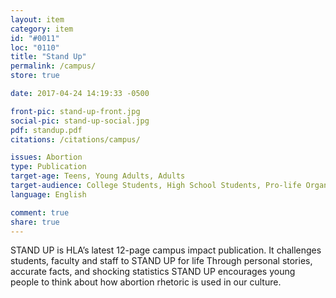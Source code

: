 ```yaml
---
layout: item
category: item
id: "#0011"
loc: "0110"
title: "Stand Up"
permalink: /campus/
store: true

date: 2017-04-24 14:19:33 -0500

front-pic: stand-up-front.jpg
social-pic: stand-up-social.jpg
pdf: standup.pdf
citations: /citations/campus/

issues: Abortion
type: Publication
target-age: Teens, Young Adults, Adults
target-audience: College Students, High School Students, Pro-life Organizations, Sidewalk Counselors, Youth Group
language: English

comment: true
share: true
---
```

STAND UP is HLA’s latest 12-page campus impact publication. It challenges students, faculty and staff to STAND UP for life Through personal stories, accurate facts, and shocking statistics STAND UP encourages young people to think about how abortion rhetoric is used in our culture.
